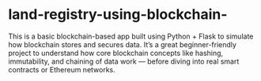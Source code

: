 # land-registry-using-blockchain-
This is a basic blockchain-based app built using Python + Flask to simulate how blockchain stores and secures data.  It’s a great beginner-friendly project to understand how core blockchain concepts like hashing, immutability, and chaining of data work — before diving into real smart contracts or Ethereum networks.
